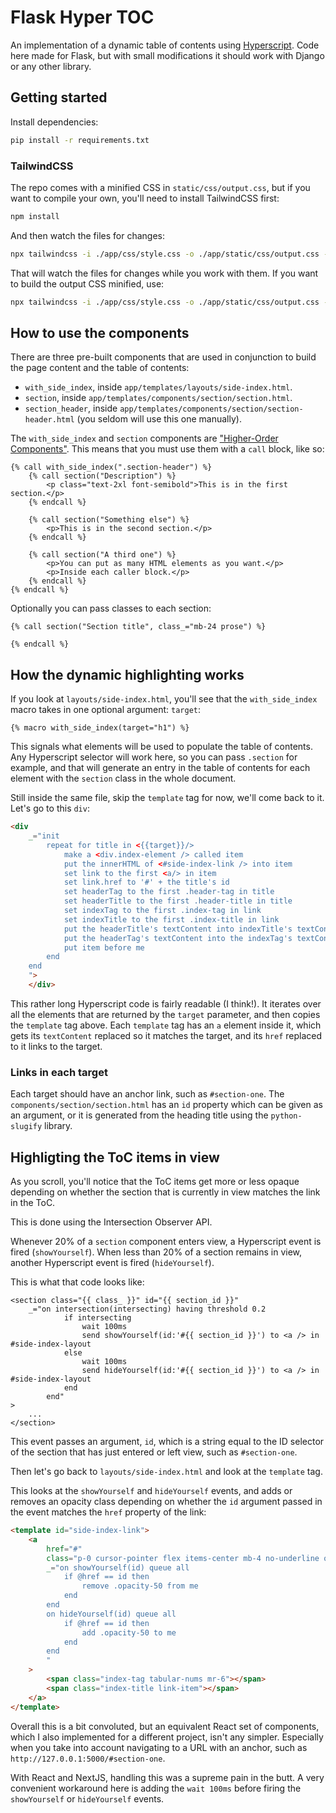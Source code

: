 # Flask Hyper TOC

An implementation of a dynamic table of contents using [Hyperscript](https://hyperscript.org/). Code here made for Flask, but with small modifications it should work with Django or any other library.

## Getting started

Install dependencies:

```bash
pip install -r requirements.txt
```

### TailwindCSS

The repo comes with a minified CSS in `static/css/output.css`, but if you want to compile your own, you'll need to install TailwindCSS first:

```bash
npm install
```

And then watch the files for changes:

```bash
npx tailwindcss -i ./app/css/style.css -o ./app/static/css/output.css --watch
```

That will watch the files for changes while you work with them. If you want to build the output CSS minified, use:

```bash
npx tailwindcss -i ./app/css/style.css -o ./app/static/css/output.css --minify
```

## How to use the components

There are three pre-built components that are used in conjunction to build the page content and the table of contents:

- `with_side_index`, inside `app/templates/layouts/side-index.html`.
- `section`, inside `app/templates/components/section/section.html`.
- `section_header`, inside `app/templates/components/section/section-header.html` (you seldom will use this one manually).

The `with_side_index` and `section` components are ["Higher-Order Components"](https://jinja.palletsprojects.com/en/3.0.x/templates/#call). This means that you must use them with a `call` block, like so:

```jinja
{% call with_side_index(".section-header") %}
    {% call section("Description") %}
        <p class="text-2xl font-semibold">This is in the first section.</p>
    {% endcall %}

    {% call section("Something else") %}
        <p>This is in the second section.</p>
    {% endcall %}

    {% call section("A third one") %}
        <p>You can put as many HTML elements as you want.</p>
        <p>Inside each caller block.</p>
    {% endcall %}
{% endcall %}
```

Optionally you can pass classes to each section:

```jinja
{% call section("Section title", class_="mb-24 prose") %}

{% endcall %}
```

## How the dynamic highlighting works

If you look at `layouts/side-index.html`, you'll see that the `with_side_index` macro takes in one optional argument: `target`:

```jinja
{% macro with_side_index(target="h1") %}
```

This signals what elements will be used to populate the table of contents. Any Hyperscript selector will work here, so you can pass `.section` for example, and that will generate an entry in the table of contents for each element with the `section` class in the whole document.

Still inside the same file, skip the `template` tag for now, we'll come back to it. Let's go to this `div`:

```html
<div 
    _="init
        repeat for title in <{{target}}/>
            make a <div.index-element /> called item
            put the innerHTML of <#side-index-link /> into item
            set link to the first <a/> in item
            set link.href to '#' + the title's id
            set headerTag to the first .header-tag in title
            set headerTitle to the first .header-title in title
            set indexTag to the first .index-tag in link
            set indexTitle to the first .index-title in link
            put the headerTitle's textContent into indexTitle's textContent
            put the headerTag's textContent into the indexTag's textContent
            put item before me
        end
    end
    ">
    </div>
```

This rather long Hyperscript code is fairly readable (I think!). It iterates over all the elements that are returned by the `target` parameter, and then copies the `template` tag above. Each `template` tag has an `a` element inside it, which gets its `textContent` replaced so it matches the target, and its `href` replaced to it links to the target.

### Links in each target

Each target should have an anchor link, such as `#section-one`. The `components/section/section.html` has an `id` property which can be given as an argument, or it is generated from the heading title using the `python-slugify` library.

## Highligting the ToC items in view

As you scroll, you'll notice that the ToC items get more or less opaque depending on whether the section that is currently in view matches the link in the ToC.

This is done using the Intersection Observer API.

Whenever 20% of a `section` component enters view, a Hyperscript event is fired (`showYourself`). When less than 20% of a section remains in view, another Hyperscript event is fired (`hideYourself`).

This is what that code looks like:

```jinja
<section class="{{ class_ }}" id="{{ section_id }}"
    _="on intersection(intersecting) having threshold 0.2
            if intersecting
                wait 100ms
                send showYourself(id:'#{{ section_id }}') to <a /> in #side-index-layout
            else
                wait 100ms
                send hideYourself(id:'#{{ section_id }}') to <a /> in #side-index-layout
            end
        end"
>
    ...
</section>
```

This event passes an argument, `id`, which is a string equal to the ID selector of the section that has just entered or left view, such as `#section-one`.

Then let's go back to `layouts/side-index.html` and look at the `template` tag.

This looks at the `showYourself` and `hideYourself` events, and adds or removes an opacity class depending on whether the `id` argument passed in the event matches the `href` property of the link:

```html
<template id="side-index-link">
    <a
        href="#"
        class="p-0 cursor-pointer flex items-center mb-4 no-underline opacity-50 hover:opacity-100 transition-opacity"
        _="on showYourself(id) queue all
            if @href == id then
                remove .opacity-50 from me
            end
        end
        on hideYourself(id) queue all
            if @href == id then
                add .opacity-50 to me
            end
        end
        "
    >
        <span class="index-tag tabular-nums mr-6"></span>
        <span class="index-title link-item"></span>
    </a>
</template>
```

Overall this is a bit convoluted, but an equivalent React set of components, which I also implemented for a different project, isn't any simpler. Especially when you take into account navigating to a URL with an anchor, such as `http://127.0.0.1:5000/#section-one`.

With React and NextJS, handling this was a supreme pain in the butt. A very convenient workaround here is adding the `wait 100ms` before firing the `showYourself` or `hideYourself` events.
